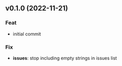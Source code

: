 ## v0.1.0 (2022-11-21)

### Feat

- initial commit

### Fix

- **issues**: stop including empty strings in issues list
